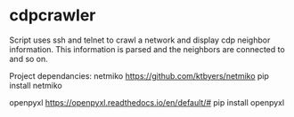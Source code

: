 # cdpcrawler

Script uses ssh and telnet to crawl a network and display cdp neighbor information.  This information is parsed and the neighbors are connected to and so on.  

Project dependancies:
netmiko https://github.com/ktbyers/netmiko
pip install netmiko

openpyxl 
https://openpyxl.readthedocs.io/en/default/#
pip install openpyxl

